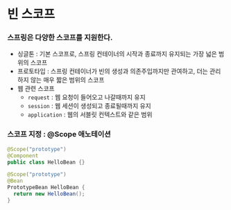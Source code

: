 # 빈 스코프

### 스프링은 다양한 스코프를 지원한다.
 * 싱글톤 : 기본 스코프로, 스프링 컨테이너의 시작과 종료까지 유지되는 가장 넓은 범위의 스코프
 * 프로토타입 : 스프링 컨테이너가 빈의 생성과 의존주입까지만 관여하고, 더는 관리하지 않는 매우 짧은 범위의 스코프
 * 웹 관련 스코프
    * `request` : 웹 요청이 들어오고 나갈때까지 유지
    * `session` : 웹 세션이 생성되고 종료될때까지 유지
    * `application` : 웹의 서블릿 컨텍스트와 같은 범위 

### 스코프 지정 : @Scope 애노테이션
``` java
@Scope("prototype")
@Component
public class HelloBean {}
```

``` java
@Scope("prototype")
@Bean
PrototypeBean HelloBean {
  return new HelloBean();
}
```
